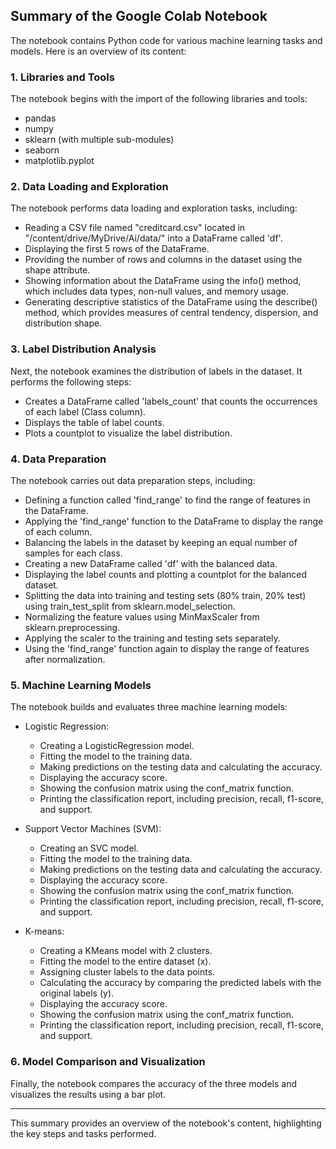 ## Summary of the Google Colab Notebook

The notebook contains Python code for various machine learning tasks and models. Here is an overview of its content:

### 1. Libraries and Tools
The notebook begins with the import of the following libraries and tools:
- pandas
- numpy
- sklearn (with multiple sub-modules)
- seaborn
- matplotlib.pyplot

### 2. Data Loading and Exploration
The notebook performs data loading and exploration tasks, including:
- Reading a CSV file named "creditcard.csv" located in "/content/drive/MyDrive/Ai/data/" into a DataFrame called 'df'.
- Displaying the first 5 rows of the DataFrame.
- Providing the number of rows and columns in the dataset using the shape attribute.
- Showing information about the DataFrame using the info() method, which includes data types, non-null values, and memory usage.
- Generating descriptive statistics of the DataFrame using the describe() method, which provides measures of central tendency, dispersion, and distribution shape.

### 3. Label Distribution Analysis
Next, the notebook examines the distribution of labels in the dataset. It performs the following steps:
- Creates a DataFrame called 'labels_count' that counts the occurrences of each label (Class column).
- Displays the table of label counts.
- Plots a countplot to visualize the label distribution.

### 4. Data Preparation
The notebook carries out data preparation steps, including:
- Defining a function called 'find_range' to find the range of features in the DataFrame.
- Applying the 'find_range' function to the DataFrame to display the range of each column.
- Balancing the labels in the dataset by keeping an equal number of samples for each class.
- Creating a new DataFrame called 'df' with the balanced data.
- Displaying the label counts and plotting a countplot for the balanced dataset.
- Splitting the data into training and testing sets (80% train, 20% test) using train_test_split from sklearn.model_selection.
- Normalizing the feature values using MinMaxScaler from sklearn.preprocessing.
- Applying the scaler to the training and testing sets separately.
- Using the 'find_range' function again to display the range of features after normalization.

### 5. Machine Learning Models
The notebook builds and evaluates three machine learning models:
- Logistic Regression:
  - Creating a LogisticRegression model.
  - Fitting the model to the training data.
  - Making predictions on the testing data and calculating the accuracy.
  - Displaying the accuracy score.
  - Showing the confusion matrix using the conf_matrix function.
  - Printing the classification report, including precision, recall, f1-score, and support.

- Support Vector Machines (SVM):
  - Creating an SVC model.
  - Fitting the model to the training data.
  - Making predictions on the testing data and calculating the accuracy.
  - Displaying the accuracy score.
  - Showing the confusion matrix using the conf_matrix function.
  - Printing the classification report, including precision, recall, f1-score, and support.

- K-means:
  - Creating a KMeans model with 2 clusters.
  - Fitting the model to the entire dataset (x).
  - Assigning cluster labels to the data points.
  - Calculating the accuracy by comparing the predicted labels with the original labels (y).
  - Displaying the accuracy score.
  - Showing the confusion matrix using the conf_matrix function.
  - Printing the classification report, including precision, recall, f1-score, and support.

### 6. Model Comparison and Visualization
Finally, the notebook compares the accuracy of the three models and visualizes the results using a bar plot.

---

This summary provides an overview of the notebook's content, highlighting the key steps and tasks performed.
